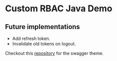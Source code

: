 # Custom RBAC Java Demo

## Future implementations

- Add refresh token.
- Invalidate old tokens on logout.

Checkout this [repository](https://github.com/tauisilva/Swagger-dartk-spring-boot) for the swagger theme.
